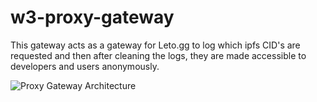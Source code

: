 # w3-proxy-gateway

This gateway acts as a gateway for Leto.gg to log which ipfs CID's are requested and then after cleaning the logs, they are made accessible to developers and users anonymously. 

![Proxy Gateway Architecture](https://user-images.githubusercontent.com/30084404/225565389-d78d75a7-7ee7-44c8-8ece-3793928c0f30.png)
